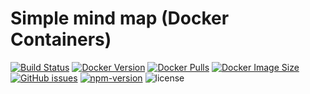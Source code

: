 # Simple mind map (Docker Containers)

[![Build Status](https://github.com/hraulein/mind-map/workflows/Multi-Platform%20Docker%20Build/badge.svg)](https://github.com/hraulein/mind-map/actions)
[![Docker Version](https://img.shields.io/docker/v/hraulein/mind-map/latest)](https://github.com/hraulein/mind-map/)
[![Docker Pulls](https://img.shields.io/docker/pulls/hraulein/mind-map)](https://hub.docker.com/r/hraulein/mind-map/)
[![Docker Image Size](https://img.shields.io/docker/image-size/hraulein/mind-map/latest)](https://hub.docker.com/r/hraulein/mind-map/)
[![GitHub issues](https://img.shields.io/github/issues/hraulein/mind-map)](https://github.com/hraulein/mind-map/issues)
[![npm-version](https://img.shields.io/npm/v/simple-mind-map)](https://www.npmjs.com/package/simple-mind-map)
![license](https://img.shields.io/npm/l/express.svg)
